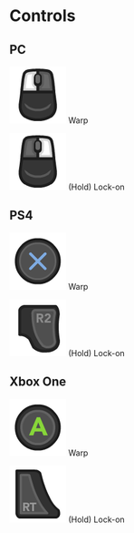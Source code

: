 # Controls

## PC
![alt text](https://raw.githubusercontent.com/lydavid/wf-game/master/Warp%20Fighters/Assets/Sprites/Xelu_FREE_keyboard%26controller_prompts_pack/Keyboard%20%26%20Mouse/Dark/Keyboard_Black_Mouse_Left.png) Warp

![alt text](https://raw.githubusercontent.com/lydavid/wf-game/master/Warp%20Fighters/Assets/Sprites/Xelu_FREE_keyboard%26controller_prompts_pack/Keyboard%20%26%20Mouse/Dark/Keyboard_Black_Mouse_Right.png) (Hold) Lock-on

## PS4
![alt text](https://raw.githubusercontent.com/lydavid/wf-game/master/Warp%20Fighters/Assets/Sprites/Xelu_FREE_keyboard%26controller_prompts_pack/PS4/PS4_Cross.png) Warp

![alt text](https://raw.githubusercontent.com/lydavid/wf-game/master/Warp%20Fighters/Assets/Sprites/Xelu_FREE_keyboard%26controller_prompts_pack/PS4/PS4_R2.png) (Hold) Lock-on

## Xbox One
![alt text](https://raw.githubusercontent.com/lydavid/wf-game/master/Warp%20Fighters/Assets/Sprites/Xelu_FREE_keyboard%26controller_prompts_pack/Xbox%20One/XboxOne_A.png) Warp

![alt text](https://raw.githubusercontent.com/lydavid/wf-game/master/Warp%20Fighters/Assets/Sprites/Xelu_FREE_keyboard%26controller_prompts_pack/Xbox%20One/XboxOne_RT.png) (Hold) Lock-on
